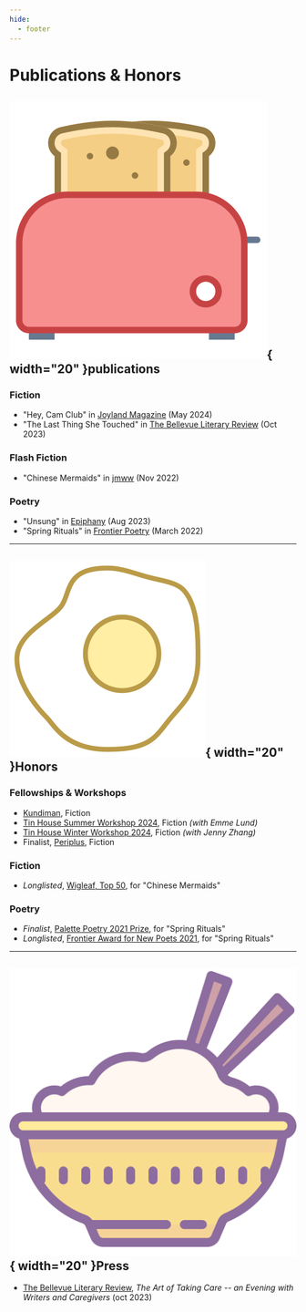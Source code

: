 ```yaml
---
hide:
  - footer
---
```


# Publications & Honors 

<div class="pubs_honors" markdown>

## ![toaster](assets/toaster.png){  width="20" }publications

### Fiction  
- "Hey, Cam Club" in [Joyland Magazine](https://joylandmagazine.com/fiction/hey-cam-club/) (May 2024)
- "The Last Thing She Touched" in [The Bellevue Literary Review](https://blreview.org/table-of-contents/issue-45/) (Oct 2023)

### Flash Fiction 
- "Chinese Mermaids" in [jmww](https://jmwwblog.wordpress.com/2022/11/23/flash-fiction-chinese-mermaids-by-stephanie-isan/) (Nov 2022)

### Poetry
- "Unsung" in [Epiphany](https://epiphanyzine.com/features/2023/8/8/unsung-by-stephanie-isan) (Aug 2023)
- "Spring Rituals" in [Frontier Poetry](https://www.frontierpoetry.com/2022/03/04/poetry-stephanie-isan/) (March 2022) 

---

## ![eggs](assets/eggs.png){  width="20" }Honors

### Fellowships & Workshops
- [Kundiman](http://www.kundiman.org/), Fiction 
- [Tin House Summer Workshop 2024](https://tinhouse.com/workshop/summer-workshop-2/), Fiction *(with Emme Lund)*
- [Tin House Winter Workshop 2024](https://tinhouse.com/workshop/winter-workshop/), Fiction *(with Jenny Zhang)*
- Finalist, [Periplus](https://twitter.com/PeriplusCollect), Fiction 

### Fiction 
- *Longlisted*, [Wigleaf, Top 50](https://wigleaf.com/2023longlist.htm), for "Chinese Mermaids"

### Poetry
- *Finalist*, [Palette Poetry 2021 Prize](https://www.palettepoetry.com/2021/11/09/winners-and-finalists-for-the-2021-palette-poetry-prize/), for "Spring Rituals"  
- *Longlisted*, [Frontier Award for New Poets 2021](https://www.frontierpoetry.com/2021/12/13/2021-anp-winners-finalists/), for "Spring Rituals" 

---

## ![rice](assets/rice.png){  width="20" }Press

- [The Bellevue Literary Review](https://blreview.org/recent-news/blr-fall-2023-theartoftakingcare/), *The Art of Taking Care -- an Evening with Writers and Caregivers* (oct 2023)
</div>